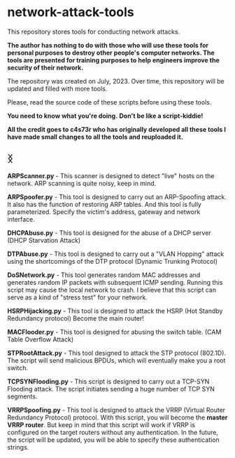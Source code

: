 # network-attack-tools

This repository stores tools for conducting network attacks. 

**The author has nothing to do with those who will use these tools for personal purposes to destroy other people's computer networks. The tools are presented for training purposes to help engineers improve the security of their network.**

The repository was created on July, 2023. Over time, this repository will be updated and filled with more tools.

Please, read the source code of these scripts before using these tools. 

**You need to know what you're doing.** **Don't be like a script-kiddie!**

**All the credit goes to c4s73r who has originally developed all these tools I have made small changes to all the tools and reuploaded it.** 

**ᛝ** 
-----------------------------------------------------------------------------------------------------------------------------------------
**ARPScanner.py** - This scanner is designed to detect "live" hosts on the network. ARP scanning is quite noisy, keep in mind.

**ARPSpoofer.py** - This tool is designed to carry out an ARP-Spoofing attack. It also has the function of restoring ARP tables. And this tool is fully parameterized. Specify the victim's address, gateway and network interface.

**DHCPAbuse.py** - This tool is designed for the abuse of a DHCP server (DHCP Starvation Attack)

**DTPAbuse.py** - This tool is designed to carry out a "VLAN Hopping" attack using the shortcomings of the DTP protocol (Dynamic Trunking Protocol)

**DoSNetwork.py** - This tool generates random MAC addresses and generates random IP packets with subsequent ICMP sending. Running this script may cause the local network to crash. I believe that this script can serve as a kind of "stress test" for your network.

**HSRPHijacking.py** - This tool is designed to attack the HSRP (Hot Standby Redundancy protocol) Become the main router!

**MACFlooder.py** - This tool is designed for abusing the switch table. (CAM Table Overflow Attack)

**STPRootAttack.py** - This tool designed to attack the STP protocol (802.1D). The script will send malicious BPDUs, which will eventually make you a root switch.

**TCPSYNFlooding.py** - This script is designed to carry out a TCP-SYN Flooding attack. The script initiates sending a huge number of TCP SYN segments.

**VRRPSpoofing.py** - This tool is designed to attack the VRRP (Virtual Router Redundancy Protocol) protocol. With this script, you will become the **master VRRP router**. But keep in mind that this script will work if VRRP is configured on the target routers without any authentication. In the future, the script will be updated, you will be able to specify these authentication strings.
